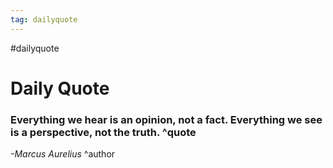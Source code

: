 ```yaml
---
tag: dailyquote
---
```


#dailyquote

# Daily Quote

### Everything we hear is an opinion, not a fact. Everything we see is a perspective, not the truth. ^quote
*-Marcus Aurelius* ^author

